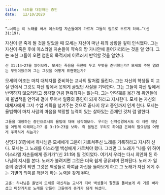 ```yaml
---
title:  너희를 대항하는 증인
date:   12/10/2020
---
```


`“…너희는 이 노래를 써서 이스라엘 자손들에게 가르쳐 그들의 입으로 부르게 하여…”(신 31:19).`

자신이 곧 죽게 될 것을 알았을 때 모세는 자신이 떠난 뒤의 상황을 깊이 인식했다. 그는 자신이 죽은 후에 이스라엘 자손들이 약속의 땅 가나안에 들어가리라는 것을 알 았다. 그는 또한 그들이 오랜 염원의 목적지에 이르러서 반역할 것을 알았다.

`신 31:14~27을 읽어보라. 모세는 죽음을 목전에 두고 무엇을 준비했는가? 모세의 주된 염려는 무엇이었으며 그는 그것을 어떻게 표현했는가?`

모세의 어조는 마치 대체자를 준비하는 교사의 말처럼 들린다. 그는 자신의 학생들 이 교실 안에서 그것도 자신 앞에서 못되게 굴었던 사실을 기억한다. 그는 그들이 자신 앞에서 반역하지 않으리라고 생각할 만큼 현혹되지는 않는다. 그는 언약궤를 옮긴 레 위인들에게 율법책을 언약궤 곁에 두어서 일종의 증인이 되게 하라고 지시한다. 모세 는 자신의 대체자에게 그저 수업 계획을 넘겨주는 것으로 끝나지 않고 증인까지 인계 한다. 모세는 율법책이 마치 사람의 마음을 책망할 능력이 있는 살아있는 존재인 것처 럼 말한다.

`그들을 대항하는 증인으로서의 율법에 대해 생각해보라. 우리는 신약성경에서도 이 러한 개념을 어떻게 이해하는가? 롬 3:19~23을 보라. 즉 율법은 우리로 하여금 은혜의 필요성을 어떻게 주목하게 하는가?`

신명기 31장에서 하나님은 모세에게 그분이 가르쳐주신 노래를 기록하라고 지시하 신다. 모세는 그 노래를 이스라엘 백성에게 가르쳐야 했다. 그러면 그 노래가 “나를 위 하여 이스라엘 자손들에게 증거가”(신 31:19) 될 것이었다. 여기서 우리는 다시 의인화 된 하나님의 지시를 본다. 노래가 불려지면 그것은 더욱 쉽게 공유되며 전파된다. 노래 가 일종의 증인이 되면 그것은 백성들로 하여금 자신을 돌아보게 하고 그 노래가 자신 에게 주는 기별의 의미를 깨닫게 하는 능력을 갖게 된다.

`교훈: 하나님은 율법이 모세를 대신하는 교사가 되어 백성들이 잘못을 돌아보게 하 기를 바라셨고 마찬가지로 노래를 만들어 그들에게 증거가 되게 하셨다.`